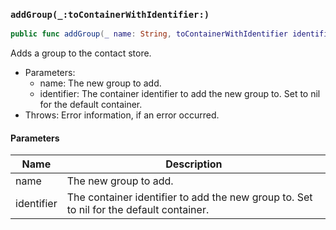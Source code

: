 ### `addGroup(_:toContainerWithIdentifier:)`

```swift
public func addGroup(_ name: String, toContainerWithIdentifier identifier: String? = nil) throws
```

Adds a group to the contact store.
- Parameters:
  - name: The new group to add.
  - identifier: The container identifier to add the new group to. Set to nil for the default container.
- Throws: Error information, if an error occurred.

#### Parameters

| Name | Description |
| ---- | ----------- |
| name | The new group to add. |
| identifier | The container identifier to add the new group to. Set to nil for the default container. |